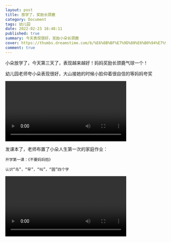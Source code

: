 ```yaml
---
layout: post
title: 放学了，奖励长颈鹿
category: Document
tags: 幼儿园
date: 2022-02-23 16:48:11
published: true
summary: 今天表现很好，奖励小朵长颈鹿
cover: https://thumbs.dreamstime.com/b/%E6%8B%BF%E7%9D%80%E6%B0%94%E7%90%83%E7%9A%84%E9%95%BF%E9%A2%88%E9%B9%BF%E8%B5%B0%E5%9C%A8%E5%BD%A9%E8%99%B9%E8%B4%BA%E5%8D%A1%E6%A8%A1%E6%9D%BF-119864799.jpg
comment: true
---
```


小朵放学了，今天第三天了，表现越来越好！妈妈奖励长颈鹿气球一个！

幼儿园老师夸小朵表现很好，大山接她的时候小脸仰着很自信的等妈妈夸奖

<video controls="" autoplay="false" preload="metadata" width="380px" src="http://v.xiaohongshu.com/01e217475f63e58d018370037f2aefbc1e_259.mp4?sign=06a1d6e07bc835acbb4d898da7b41749&t=6218fd00"></video>

发课本了，老师布置了小朵人生第一次的家庭作业：

```text
开学第一课：《不要妈妈抱》

认识“鸟”，“早”，“叫”，“圆”四个字
```

<video controls="" autoplay="false" preload="metadata" width="380px" src="http://v.xiaohongshu.com/01e21758d563cd78018370037f2b33348c_259.mp4?sign=b04d93e6647d2c23d956615223564569&t=6218fd00"></video>
